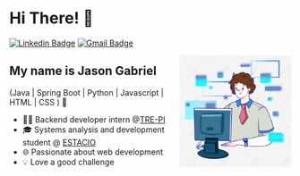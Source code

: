 <h1>Hi There! 👋</h1>

[![Linkedin Badge](https://img.shields.io/badge/-LinkedIn-6633cc?style=flat-square&logo=Linkedin&logoColor=white&link=https://www.linkedin.com/in/fernanda-kipper-5958a61a9/)](https://br.linkedin.com/in/jason-gabriel-ara%C3%BAjo-da-silva-b7a89b1a2)
[![Gmail Badge](https://img.shields.io/badge/-j.gabrielaraujodasilva@gmail.com-6633cc?style=flat-square&logo=Gmail&logoColor=white&link=mailto:j.gabrielaraujodasilva@gmail.com)](mailto:j.gabrielaraujodasilva@gmail.com)

<img align="right" alt="Code image" src="./coding2.png"  width="200px"/>

## My name is Jason Gabriel
(Java | Spring Boot | Python | Javascript | HTML | CSS ) 🚀
- 👩‍💻 Backend developer intern @[TRE-PI](https://www.tre-pi.jus.br/)
- 🎓 Systems analysis and development student @ [ESTACIO](https://estacio.br/)
- 🌐 Passionate about web development
- 💡 Love a good challenge

<div align="left">
  
  
 </div>
